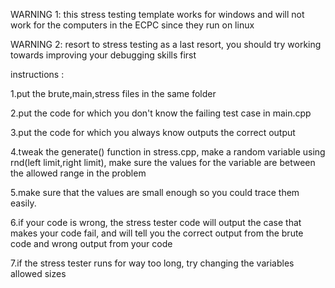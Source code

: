 WARNING 1: this stress testing template works for windows and will not work for the computers in the ECPC since they run on linux

WARNING 2: resort to stress testing as a last resort, you should try working towards improving your debugging skills first

instructions : 

1.put the brute,main,stress files in the same folder

2.put the code for which you don't know the failing test case in main.cpp 

3.put the code for which you always know outputs the correct output 

4.tweak the generate() function in stress.cpp, make a random variable using rnd(left limit,right limit), make sure the values for the variable are between the allowed range in the problem

5.make sure that the values are small enough so you could trace them easily.

6.if your code is wrong, the stress tester code will output the case that makes your code fail, and will tell you the correct output from the brute code and wrong output from your code

7.if the stress tester runs for way too long, try changing the variables allowed sizes



